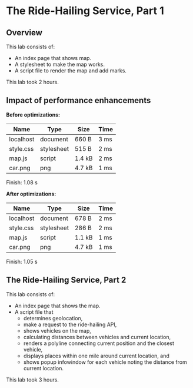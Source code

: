 # The Ride-Hailing Service, Part 1

## Overview

This lab consists of:

- An index page that shows map.
- A stylesheet to make the map works.
- A script file to render the map and add marks.

This lab took 2 hours.

## Impact of performance enhancements

**Before optimizations:**

| Name      | Type      | Size    | Time |
| --------- | --------- | ------- | ---- |
| localhost | document  | 660 B   | 3 ms |
| style.css | stylesheet| 515 B   | 2 ms |
| map.js    | script    | 1.4 kB  | 2 ms |
| car.png   | png       | 4.7 kB  | 1 ms |

Finish: 1.08 s

**After optimizations:**

| Name      | Type      | Size    | Time |
| --------- | --------- | ------- | ---- |
| localhost | document  | 678 B   | 2 ms |
| style.css | stylesheet| 286 B   | 2 ms |
| map.js    | script    | 1.1 kB  | 1 ms |
| car.png   | png       | 4.7 kB  | 1 ms |

Finish: 1.05 s

## The Ride-Hailing Service, Part 2

This lab consists of:

- An index page that shows the map.
- A script file that
  - determines geolocation,
  - make a request to the ride-hailing API,
  - shows vehicles on the map,
  - calculating distances between vehicles and current location,
  - renders a polyline connecting current position and the closest vehicle,
  - displays places within one mile around current location, and
  - shows popup infowindow for each vehicle noting the distance from current location.

This lab took 3 hours.
